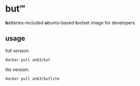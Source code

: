 # but℠

**b**atteries-included **u**buntu-based **t**oolset image for developers

## usage

full version:

~~~bash
docker pull an63/but
~~~

lite version:

~~~bash
docker pull an63/butlite
~~~

